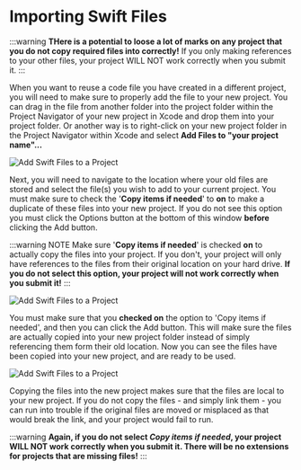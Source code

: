 # Importing Swift Files

:::warning
**THere is a potential to loose a lot of marks on any project that you do not copy required files into correctly!**  If you only making references to your other files, your project WILL NOT work correctly when you submit it.
:::

When you want to reuse a code file you have created in a different project, you will need to make sure to properly add the file to your new project.  You can drag in the file from another folder into the project folder within the Project Navigator of your new project in Xcode and drop them into your project folder.  Or another way is to right-click on your new project folder in the Project Navigator within Xcode and select **Add Files to "your project name"...**

![Add Swift Files to a Project](/F2020/assets/img/AddFiles_1.png)

Next, you will need to navigate to the location where your old files are stored and select the file(s) you wish to add to your current project.  You must make sure to check the '**Copy items if needed**' to **on** to make a duplicate of these files into your new project.  If you do not see this option you must click the Options button at the bottom of this window **before** clicking the Add button.

:::warning NOTE
Make sure '**Copy items if needed**' is checked **on** to actually copy the files into your project.  If you don't, your project will only have references to the files from their original location on your hard drive.  **If you do not select this option, your project will not work correctly when you submit it!**
:::

![Add Swift Files to a Project](/F2020/assets/img/AddFiles_2.png)

You must make sure that you **checked on** the option to 'Copy items if needed', and then you can click the Add button.  This will make sure the files are actually copied into your new project folder instead of simply referencing them form their old location.  Now you can see the files have been copied into your new project, and are ready to be used.

![Add Swift Files to a Project](/F2020/assets/img/AddFiles_3.png)

Copying the files into the new project makes sure that the files are local to your new project.  If you do not copy the files - and simply link them - you can run into trouble if the original files are moved or misplaced as that would break the link, and your project would fail to run.

:::warning
**Again, if you do not select _Copy items if needed_, your project WILL NOT work correctly when you submit it.  There will be no extensions for projects that are missing files!**
:::